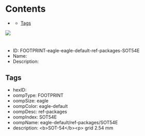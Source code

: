



Contents
========

* [](#)
	* [Tags](#tags)
  
![][im]
# 

- ID: FOOTPRINT-eagle-eagle-default-ref-packages-SOT54E
- Name: 
- Description: 

## Tags

- hexID: 
- oompType: FOOTPRINT
- oompSize: eagle
- oompColor: eagle-default
- oompDesc: ref-packages
- oompIndex: SOT54E
- oompName: eagle-default/ref-packages/SOT54E
- description: &lt;b&gt;SOT-54&lt;/b&gt;&lt;p&gt;&#xD;
grid 2.54 mm



[im]: image.png
